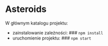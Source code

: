 # Asteroids

W głównym katalogu projektu:
  - zainstalowanie zależności: ### `npm install`
  - uruchomienie projektu: ### `npm start`
